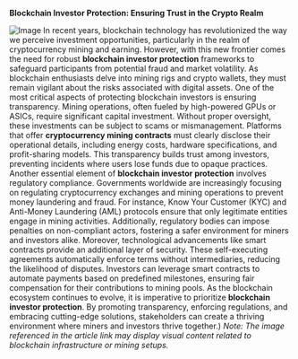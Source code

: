 **Blockchain Investor Protection: Ensuring Trust in the Crypto Realm**

![Image](https://github.com/user-attachments/assets/d7419ec9-dc67-403f-bf28-8faea5f1f74f)
In recent years, blockchain technology has revolutionized the way we perceive investment opportunities, particularly in the realm of cryptocurrency mining and earning. However, with this new frontier comes the need for robust **blockchain investor protection** frameworks to safeguard participants from potential fraud and market volatility. As blockchain enthusiasts delve into mining rigs and crypto wallets, they must remain vigilant about the risks associated with digital assets.
One of the most critical aspects of protecting blockchain investors is ensuring transparency. Mining operations, often fueled by high-powered GPUs or ASICs, require significant capital investment. Without proper oversight, these investments can be subject to scams or mismanagement. Platforms that offer **cryptocurrency mining contracts** must clearly disclose their operational details, including energy costs, hardware specifications, and profit-sharing models. This transparency builds trust among investors, preventing incidents where users lose funds due to opaque practices.
Another essential element of **blockchain investor protection** involves regulatory compliance. Governments worldwide are increasingly focusing on regulating cryptocurrency exchanges and mining operations to prevent money laundering and fraud. For instance, Know Your Customer (KYC) and Anti-Money Laundering (AML) protocols ensure that only legitimate entities engage in mining activities. Additionally, regulatory bodies can impose penalties on non-compliant actors, fostering a safer environment for miners and investors alike.
Moreover, technological advancements like smart contracts provide an additional layer of security. These self-executing agreements automatically enforce terms without intermediaries, reducing the likelihood of disputes. Investors can leverage smart contracts to automate payments based on predefined milestones, ensuring fair compensation for their contributions to mining pools.
As the blockchain ecosystem continues to evolve, it is imperative to prioritize **blockchain investor protection**. By promoting transparency, enforcing regulations, and embracing cutting-edge solutions, stakeholders can create a thriving environment where miners and investors thrive together.)
*Note: The image referenced in the article link may display visual content related to blockchain infrastructure or mining setups.*
